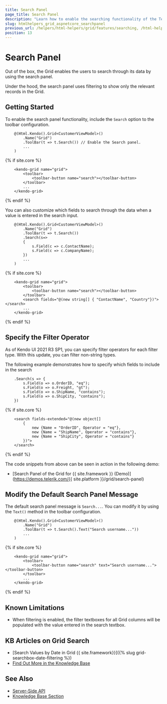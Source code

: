 ```yaml
---
title: Search Panel
page_title: Search Panel
description: "Learn how to enable the searching functionality of the Telerik UI Grid for {{ site.framework }}."
slug: htmlhelpers_grid_aspnetcore_searchpanel
previous_url: /helpers/html-helpers/grid/features/searching, /html-helpers/data-management/grid/features/searching
position: 13
---
```


# Search Panel

Out of the box, the Grid enables the users to search through its data by using the search panel.

Under the hood, the search panel uses filtering to show only the relevant records in the Grid.

## Getting Started

To enable the search panel functionality, include the `Search` option to the toolbar configuration.

```HtmlHelper
    @(Html.Kendo().Grid<CustomerViewModel>()
        .Name("Grid")
        .ToolBar(t => t.Search()) // Enable the Search panel.
        ...
    )
```
{% if site.core %}
```TagHelper
    <kendo-grid name="grid">
        <toolbar>
            <toolbar-button name="search"></toolbar-button>
        </toolbar>
        ...
    </kendo-grid>
```
{% endif %}


You can also customize which fields to search through the data when a value is entered in the search input.

```HtmlHelper
    @(Html.Kendo().Grid<CustomerViewModel>()
        .Name("Grid")
        .ToolBar(t => t.Search())
        .Search(s=> 
        { 
            s.Field(c => c.ContactName);
            s.Field(c => c.CompanyName); 
        })
        ...
    )

```
{% if site.core %}
```TagHelper
    <kendo-grid name="grid">
        <toolbar>
            <toolbar-button name="search"></toolbar-button>
        </toolbar>
        <search fields="@(new string[] { "ContactName", "Country"})"></search>
        ...
    </kendo-grid>
```
{% endif %}

## Specify the Filter Operator

As of Kendo UI 2021 R3 SP1, you can specify filter operators for each filter type. With this update, you can filter non-string types.

The following example demonstrates how to specify which fields to include in the search

```HtmlHelper
    .Search(s => {
        s.Field(o => o.OrderID, "eq");
        s.Field(o => o.Freight, "gt");
        s.Field(o => o.ShipName, "contains");
        s.Field(o => o.ShipCity, "contains");
    })
```
{% if site.core %}
```TagHelper
    <search fields-extended="@(new object[]
        {
            new {Name = "OrderID", Operator = "eq"},
            new {Name = "ShipName", Operator = "contains"},
            new {Name = "ShipCity", Operator = "contains"}
        })">
    </search>
```
{% endif %}



The code snippets from above can be seen in action in the following demo:

* [Search Panel of the Grid for {{ site.framework }} (Demo)](https://demos.telerik.com/{{ site.platform }}/grid/search-panel)

## Modify the Default Search Panel Message

The default search panel message is `Search...`. You can modify it by using the `Text()` method in the toolbar configuration.

```HtmlHelper
    @(Html.Kendo().Grid<CustomerViewModel>()
        .Name("Grid")
        .ToolBar(t => t.Search().Text("Search username..."))
        ...
    )
```
{% if site.core %}
```TagHelper
    <kendo-grid name="grid">
        <toolbar>
            <toolbar-button name="search" text="Search username..."></toolbar-button>
        </toolbar>
        ...
    </kendo-grid>
```
{% endif %}


## Known Limitations

* When filtering is enabled, the filter textboxes for all Grid columns will be populated with the value entered in the search textbox.

## KB Articles on Grid Search

* [Search Values by Date in Grid {{ site.framework}}]({% slug grid-searchbox-date-filtering %})
* [Find Out More in the Knowledge Base](/knowledge-base)

## See Also

* [Server-Side API](/api/grid)
* [Knowledge Base Section](/knowledge-base)
